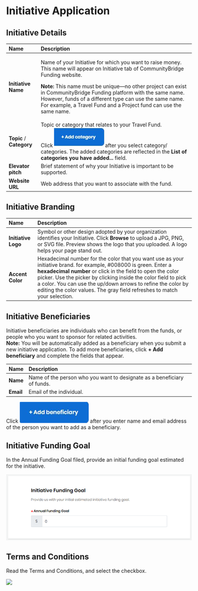# Initiative Application

## Initiative Details

<table>
  <thead>
    <tr>
      <th style="text-align:left">Name</th>
      <th style="text-align:left">Description</th>
    </tr>
  </thead>
  <tbody>
    <tr>
      <td style="text-align:left"><b>Initiative Name</b>
      </td>
      <td style="text-align:left">
        <p>Name of your Initiative for which you want to raise money. This name will
          appear on Initiative tab of CommunityBridge Funding website.</p>
        <p><b>Note: </b>This name must be unique&#x2014;no other project can exist
          in CommunityBridge Funding platform with the same name. However, funds
          of a different type can use the same name. For example, a Travel Fund and
          a Project fund can use the same name.</p>
      </td>
    </tr>
    <tr>
      <td style="text-align:left"><b>Topic</b> / <b>Category</b>
      </td>
      <td style="text-align:left">Topic or category that relates to your Travel Fund.
        <br />Click
        <img src="../../.gitbook/assets/7418659.jpg" alt/>after you select category/ categories. The added categories are reflected
        in the <b>List of categories you have added... </b>field.</td>
    </tr>
    <tr>
      <td style="text-align:left"><b>Elevator pitch</b>
      </td>
      <td style="text-align:left">Brief statement of why your Initiative is important to be supported.</td>
    </tr>
    <tr>
      <td style="text-align:left"><b>Website URL</b>
      </td>
      <td style="text-align:left">Web address that you want to associate with the fund.</td>
    </tr>
  </tbody>
</table>

## Initiative Branding

| Name | Description |
| :--- | :--- |
| **Initiative Logo** | Symbol or other design adopted by your organization identifies your Initiative. Click **Browse** to upload a JPG, PNG, or SVG file. Preview shows the logo that you uploaded. A logo helps your page stand out. |
| **Accent Color** | Hexadecimal number for the color that you want use as your initiative brand. for example, \#008000 is green. Enter a **hexadecimal number** or click in the field to open the color picker. Use the picker by clicking inside the color field to pick a color. You can use the up/down arrows to refine the color by editing the color values. The gray field refreshes to match your selection. |

## Initiative Beneficiaries

Initiative beneficiaries are individuals who can benefit from the funds, or people who you want to sponsor for related activities.  
**Note:** You will be automatically added as a beneficiary when you submit a new initiative application. To add more beneficiaries, click **+ Add beneficiary** and complete the fields that appear.

| Name | Description |
| :--- | :--- |
| **Name** | Name of the person who you want to designate as a beneficiary of funds. |
| **Email** | Email of the individual. |

Click ![](../../.gitbook/assets/7418655.jpg) after you enter name and email address of the person you want to add as a beneficiary. 

## Initiative Funding Goal

In the Annual Funding Goal filed, provide an initial funding goal estimated for the initiative.

![](../../.gitbook/assets/iniiative-fundig-goal.png)

## Terms and Conditions <a id="TravelFundingApplication-TermsandConditions"></a>

Read the Terms and Conditions, and select the checkbox.

![](https://gblobscdn.gitbook.com/assets%2Flinux-foundation-documentation%2F-M2D_dS1B24qzcG9ihj9%2F-M2DaMscBjdqNkwfvsXk%2F7418647.png?alt=media)



